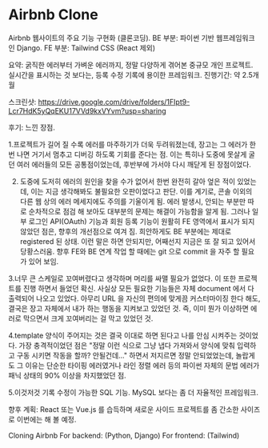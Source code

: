 # Airbnb Clone

Airbnb 웹사이트의 주요 기능 구현화 (클론코딩).
BE 부분: 파이썬 기반 웹프레임워크인 Django.
FE 부분: Tailwind CSS (React 제외)

요약:
굵직한 에러부터 가벼운 에러까지, 정말 다양하게 겪어본 중규모 개인 프로젝트.
실시간을 표시하는 것 보다는, 등록 수정 기록에 용이한 프레임워크.
진행기간: 약 2.5개월

스크린샷:
https://drive.google.com/drive/folders/1FIpt9-Lcr7HdK5yQqEKU17VVd9kxVYvm?usp=sharing

후기:
느낀 장점.

1.프로젝트가 길어 질 수록 에러를 마주하기가 더욱 두려워졌는데, 장고는 그 에러가 한번 나면 거기서 멈추고 디버깅 하도록 기회를 준다는 점.
이는 특히나 도중에 못살게 굴던 여러 에러들의 모든 공통점이었는데, 후반부에 가서야 다시 깨닫게 된 장점이었다.

2. 도중에 도저히 에러의 원인을 찾을 수가 없어서 한번 완전히 갈아 엎은 적이 있었는데, 이는 지금 생각해봐도 불필요한 오판이었다고 판단.
이를 계기로, 콘솔 이외의 다른 웹 상의 에러 메세지에도 주의를 기울이게 됨. 에러 발생시, 안되는 부분만 따로 순차적으로 점검 해 보아도 대부분의 문제는 해결이 가능함을 알게 됨.
그러나 일부 로그인 API(OAuth) 기능과 회원 등록 기능이 원활히 FE 영역에서 표시가 되지 않았던 점은, 향후의 개선점으로 여겨 짐. 희안하게도 BE 부분에는 제대로 registered 된 상태.
이런 말은 하면 안되지만, 어째선지 지금은 또 잘 되고 있어서 당황스러움. 향후 FE와 BE 연계 작업 할 때에는 git 으로 commit 을 자주 할 필요가 있어 보임.

3.너무 큰 스케일로 꼬여버렸다고 생각하며 머리를 싸맬 필요가 없었다. 이 또한 프로젝트를 진행 하면서 들었던 확신. 사실상 모든 필요한 기능들은 자체 document 에서 다 출력되어 나오고 있었다. 아무리 URL 을 자신의 편의에 맞게끔 커스터마이징 한다 해도, 결국은 장고 자체에서 내가 하는 행동을 지켜보고 있었던 것. 즉, 이미 뭔가 이상하면 에러로 막으면서 크게 꼬여버리는 걸 막고 있었던 것.

4.template 양식이 주어지는 것은 결국 이대로 하면 된다고 나를 안심 시켜주는 것이었다. 가장 충격적이었던 점은 "정말 이런 식으로 그냥 냅다 가져와서 양식에 맞춰 입력하고 구동 시키면 작동을 할까? 안될건데..." 하면서 저지르면 정말 안되었었는데, 놀랍게도 그 이유는 단순한 타이핑 에러였거나 라인 정렬 에러 등의 파이썬 자체의 문법 에러가 패닉 상태의 90% 이상을 차지했었던 점.

5.이것저것 기록 수정이 가능한 SQL 기능. MySQL 보다는 좀 더 자율적인 프레임워크.

향후 계획: 
React 또는 Vue.js 를 습득하며 새로운 사이드 프로젝트를 좀 간소한 사이즈로 이번에는 해 볼 예정.



Cloning Airbnb 
For backend: (Python, Django)
For frontend: (Tailwind)
